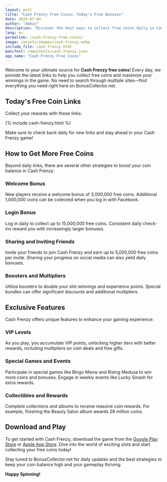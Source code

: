 ```yaml
---
layout: post
title: "Cash Frenzy Free Coins: Today's Free Bonuses"
date: 2024-07-04
author: "Admin"
description: "Discover the best ways to collect free coins daily in Cash Frenzy. Boost your gameplay with these tips and tricks."
lang: en
permalink: /cash-frenzy-free-coins/
image: /assets/images/cash-frenzy.webp
include_file: cash-frenzy.html
manifest: /manifests/cash-frenzy.json
app_name: "Cash Frenzy Free Coins"
---
```


Welcome to your ultimate source for **Cash Frenzy free coins**! Every day, we provide the latest links to help you collect free coins and maximize your winnings in the game. No need to search through multiple sites—find everything you need right here on BonusCollector.net.

## Today's Free Coin Links
Collect your rewards with these links:

{% include cash-frenzy.html %}

Make sure to check back daily for new links and stay ahead in your Cash Frenzy game!

## How to Get More Free Coins
Beyond daily links, there are several other strategies to boost your coin balance in Cash Frenzy:

### Welcome Bonus
New players receive a welcome bonus of 3,000,000 free coins. Additional 1,000,000 coins can be collected when you log in with Facebook.

### Login Bonus
Log in daily to collect up to 15,000,000 free coins. Consistent daily check-ins reward you with increasingly larger bonuses.

### Sharing and Inviting Friends
Invite your friends to join Cash Frenzy and earn up to 5,000,000 free coins per invite. Sharing your progress on social media can also yield daily bonuses.

### Boosters and Multipliers
Utilize boosters to double your slot winnings and experience points. Special bundles can offer significant discounts and additional multipliers.

## Exclusive Features
Cash Frenzy offers unique features to enhance your gaming experience:

### VIP Levels
As you play, you accumulate VIP points, unlocking higher tiers with better rewards, including multipliers on coin deals and free gifts.

### Special Games and Events
Participate in special games like Bingo Meow and Rising Medusa to win more coins and bonuses. Engage in weekly events like Lucky Smash for extra rewards.

### Collectibles and Rewards
Complete collections and albums to receive massive coin rewards. For example, finishing the Beauty Salon album awards 28 million coins.

## Download and Play
To get started with Cash Frenzy, download the game from the [Google Play Store](https://play.google.com/store/games) or [Apple App Store](https://www.apple.com/app-store/). Dive into the world of exciting slots and start collecting your free coins today!

Stay tuned to BonusCollector.net for daily updates and the best strategies to keep your coin balance high and your gameplay thriving.

**Happy Spinning!**